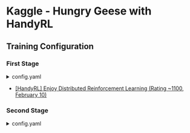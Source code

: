 # Kaggle - Hungry Geese with HandyRL

## Training Configuration

### First Stage

<details>

<summary> config.yaml </summary>

[Link](https://github.com/IMOKURI/Hungry-Geese2/blob/007e3c7be02fafb2cbe0e379d9fe96957df505a7/config.yaml)

```yaml
env_args:
    env: 'HungryGeese'
    source: 'handyrl.envs.kaggle.hungry_geese'


train_args:
    turn_based_training: False
    observation: False
    gamma: 0.8
    forward_steps: 32
    compress_steps: 4
    entropy_regularization: 2.0e-3
    entropy_regularization_decay: 0.3
    update_episodes: 500
    batch_size: 500  # GPU memory 12GB
    minimum_episodes: 10000
    maximum_episodes: 500000
    num_batchers: 8
    eval_rate: 0.1
    worker:
        num_parallel: 6
    lambda: 0.7
    policy_target: 'TD' # 'UPGO' 'VTRACE' 'TD' 'MC'
    value_target: 'TD' # 'VTRACE' 'TD' 'MC'
    seed: 2456
    restart_epoch: 0


worker_args:
    server_address: '127.0.0.1'
    num_parallel: 6

```

</details>

- [[HandyRL] Enjoy Distributed Reinforcement Learning (Rating ~1100, February 10)](https://www.kaggle.com/c/hungry-geese/discussion/218190)

### Second Stage

<details>

<summary> config.yaml </summary>

[Link](https://github.com/IMOKURI/Hungry-Geese2/blob/7a50dda9737653480f15f241d5aa9326aafbe1f9/config.yaml)

```diff
diff --git config.yaml config.yaml
index 0fce8a6..e58770d 100755
--- config.yaml
+++ config.yaml
@@ -11,7 +11,7 @@ env_args:
 train_args:
     turn_based_training: False
     observation: False
-    gamma: 0.8
+    gamma: 0.9
     forward_steps: 32
     compress_steps: 4
     entropy_regularization: 2.0e-3
@@ -24,11 +24,11 @@ train_args:
     eval_rate: 0.1
     worker:
         num_parallel: 6
-    lambda: 0.7
-    policy_target: 'TD' # 'UPGO' 'VTRACE' 'TD' 'MC'
+    lambda: 0.8
+    policy_target: 'UPGO' # 'UPGO' 'VTRACE' 'TD' 'MC'
     value_target: 'TD' # 'VTRACE' 'TD' 'MC'
-    seed: 2456
-    restart_epoch: 0
+    seed: 2789
+    restart_epoch: 2237


 worker_args:
```

</details>






